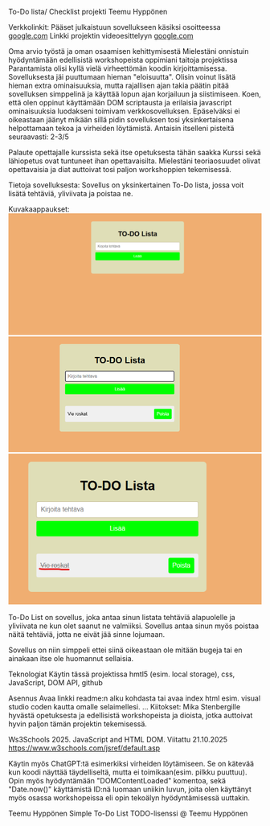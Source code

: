 To-Do lista/ Checklist projekti
Teemu Hyppönen

Verkkolinkit:
Pääset julkaistuun sovellukseen käsiksi osoitteessa [google.com](https://teemu1337.github.io/Dom-scriptaus-projekti) Linkki projektin videoesittelyyn [google.com](https://video.laurea.fi/media/To-Do%20list%20sovellus%20videoraportti/0_3kfa2n6g)

Oma arvio työstä ja oman osaamisen kehittymisestä
Mielestäni onnistuin hyödyntämään edellisistä workshopeista oppimiani taitoja projektissa Parantamista olisi kyllä vielä virheettömän koodin kirjoittamisessa. Sovelluksesta jäi puuttumaan hieman "eloisuutta". Olisin voinut lisätä hieman extra ominaisuuksia, mutta rajallisen ajan takia päätin pitää sovelluksen simppelinä ja käyttää lopun ajan korjailuun ja siistimiseen. Koen, että olen oppinut käyttämään DOM scriptausta ja erilaisia javascript ominaisuuksia luodakseni toimivam verkkosovelluksen. Epäselväksi ei oikeastaan jäänyt mikään sillä pidin sovelluksen tosi yksinkertaisena helpottamaan tekoa ja virheiden löytämistä. Antaisin itselleni pisteitä seuraavasti: 2-3/5

Palaute opettajalle kurssista sekä itse opetuksesta tähän saakka
Kurssi sekä lähiopetus ovat tuntuneet ihan opettavaisilta. Mielestäni teoriaosuudet olivat opettavaisia ja diat auttoivat tosi paljon workshoppien tekemisessä. 

Tietoja sovelluksesta: Sovellus on yksinkertainen To-Do lista, jossa voit lisätä tehtäviä, yliviivata ja poistaa ne.

Kuvakaappaukset:
![Sovellus](image.png)
![Tehtävä](image-1.png)
![Yliviivaus](image-2.png)


To-Do List on sovellus, joka antaa sinun listata tehtäviä alapuolelle ja yliviivata ne kun olet saanut ne valmiiksi. Sovellus antaa sinun myös poistaa näitä tehtäviä, jotta ne eivät jää sinne lojumaan.

Sovellus on niin simppeli ettei siinä oikeastaan ole mitään bugeja tai en ainakaan itse ole huomannut sellaisia.

Teknologiat
Käytin tässä projektissa hmtl5 (esim. local storage), css, JavaScript, DOM API, github

Asennus
Avaa linkki readme:n alku kohdasta tai avaa index html esim. visual studio coden kautta omalle selaimellesi.
...
Kiitokset:
Mika Stenbergille hyvästä opetuksesta ja edellisistä workshopeista ja dioista, jotka auttoivat hyvin paljon tämän projektin tekemisessä.

Ws3Schools 2025. JavaScript and HTML DOM. Viitattu 21.10.2025
https://www.w3schools.com/jsref/default.asp

Käytin myös ChatGPT:tä esimerkiksi virheiden löytämiseen. Se on kätevää kun koodi näyttää täydelliseltä, mutta ei toimikaan(esim. pilkku puuttuu). Opin myös hyödyntämään "DOMContentLoaded" komentoa, sekä "Date.now()" käyttämistä ID:nä luomaan uniikin luvun, joita olen käyttänyt myös osassa workshopeissa eli opin tekoälyn hyödyntämisessä uuttakin.

Teemu Hyppönen
Simple To-Do List
TODO-lisenssi @ Teemu Hyppönen
